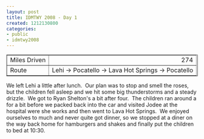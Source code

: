 ```yaml
---
layout: post
title: IDMTWY 2008 - Day 1
created: 1212130800
categories:
- public
- idmtwy2008
---
```

<table cellspacing="1" cellpadding="1" border="1" width="0">
    <tbody>
        <tr>
            <td>Miles Driven</td>
            <td align="right">274</td>
        </tr>
        <tr>
            <td>Route</td>
            <td>Lehi -&gt; Pocatello -&gt; Lava Hot Springs -&gt; Pocatello</td>
        </tr>
    </tbody>
</table>
<p>We left Lehi a little after lunch.&nbsp; Our plan was to stop and smell the roses, but the children fell asleep and we hit some big thunderstorms and a steady drizzle.&nbsp; We got to Ryan Shelton's a bit after four.&nbsp; The children ran around a for a bit before we packed back into the car and visited Jodee at the hospital were she works and then went to Lava Hot Springs.&nbsp; We enjoyed ourselves to much and never quite got dinner, so we stopped at a diner on the way back home for hamburgers and shakes and finally put the children to bed at 10:30.</p>
